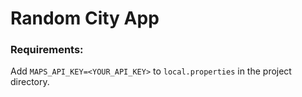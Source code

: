# Random City App


### Requirements:

Add `MAPS_API_KEY=<YOUR_API_KEY>` to `local.properties` in the project directory.
